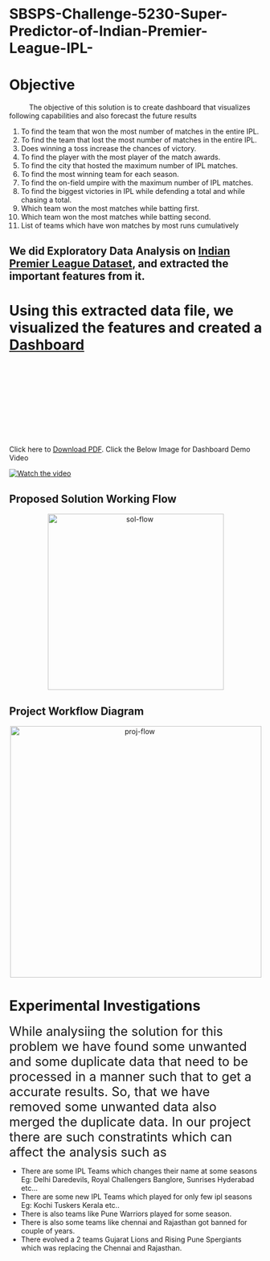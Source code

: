 # SBSPS-Challenge-5230-Super-Predictor-of-Indian-Premier-League-IPL-


# Objective
&nbsp;&nbsp;&nbsp;&nbsp;&nbsp;&nbsp;&nbsp;&nbsp;&nbsp;&nbsp;The objective of this solution is to create dashboard that visualizes following capabilities and also forecast the future results 
<div style="text-align: left">

1. To find the team that won the most number of matches in the entire IPL. 
2. To find the team that lost the most number of matches in the entire IPL. 
3. Does winning a toss increase the chances of victory. 
4. To find the player with the most player of the match awards. 
5. To find the city that hosted the maximum number of IPL matches. 
6. To find the most winning team for each season. 
7. To find the on-field umpire with the maximum number of IPL matches. 
8. To find the biggest victories in IPL while defending a total and while chasing a total. 
9. Which team won the most matches while batting first. 
10. Which team won the most matches while batting second. 
11. List of teams which have won matches by most runs cumulatively 
</div>

## We did Exploratory Data Analysis on [Indian Premier League Dataset](https://github.com/smartinternz02/SBSPS-Challenge-5230-Super-Predictor-of-Indian-Premier-League-IPL-/blob/master/matches-DATASET.csv), and extracted the important features from it.

# Using this extracted data file, we visualized the features and created a [Dashboard](https://github.com/smartinternz02/SBSPS-Challenge-5230-Super-Predictor-of-Indian-Premier-League-IPL-/blob/master/Dashboard.pdf)
<object data="Dashboard.pdf" type="application/pdf" width="700px" height="700px">
    <embed src="https://github.com/smartinternz02/SBSPS-Challenge-5230-Super-Predictor-of-Indian-Premier-League-IPL-/Dashboard.pdf">
        <p>Click here to <a href="https://github.com/smartinternz02/SBSPS-Challenge-5230-Super-Predictor-of-Indian-Premier-League-IPL-/raw/master/Dashboard.pdf">Download PDF</a>. Click the Below Image for Dashboard Demo Video</p>
    </embed>
</object>

<!-- https://drive.google.com/file/d/1XuPefzF9RePBK__5kADv1LM_mkC7sBAt/view?usp=sharing 1fGsW31LoHTwjjufiWmZYTuKTkY0TWLBw -->
[![Watch the video](https://drive.google.com/uc?export=view&id=1fGsW31LoHTwjjufiWmZYTuKTkY0TWLBw)](https://youtu.be/kTsoTImxmhc)

## Proposed Solution Working Flow
<div align="center">
<img src="https://www.researchgate.net/profile/Jayash-Sharma/publication/335572825/figure/fig1/AS:846755302215682@1578893604900/Block-Diagram-for-Proposed-Model.ppm" alt="sol-flow" hight="100" width="350"/>
</div>

## Project Workflow Diagram
<div align="center">
<img src="https://drive.google.com/uc?export=view&id=1Yr4yPMYReyavstmbkC9LPez2xiL3hBYM" alt="proj-flow" hight="100" width="500"/>
</div>

# Experimental Investigations
<div style="font-size:25px;">While analysiing the solution for this problem we have found some unwanted and some 
duplicate data that need to  be processed in a manner such that to get a accurate results. 
So, that we have removed some unwanted data also merged the duplicate data. In our 
project there are such constratints which can affect the analysis such as</div>

* There are some IPL Teams which changes their name at some seasons Eg: Delhi Daredevils, Royal Challengers Banglore, Sunrises Hyderabad etc... 
* There are some new IPL Teams which played for only few ipl seasons Eg: Kochi Tuskers 
Kerala etc.. 
* There is also teams like Pune Warriors played for some season. 
* There is also some teams like chennai and Rajasthan got banned for couple of years. 
* There evolved a 2 teams Gujarat Lions and  Rising Pune Spergiants which was  replacing 
the Chennai and Rajasthan. 

